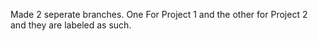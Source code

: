 Made 2 seperate branches. One For Project 1 and the other for Project 2 and they are labeled as such.
